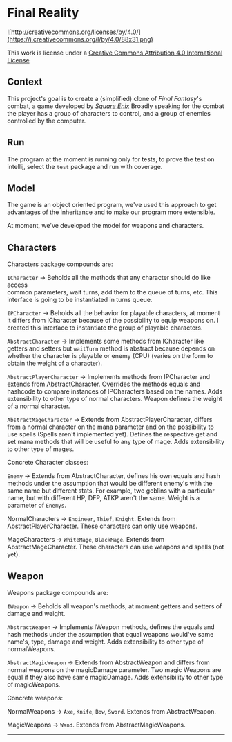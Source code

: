Final Reality
=============

![http://creativecommons.org/licenses/by/4.0/](https://i.creativecommons.org/l/by/4.0/88x31.png)

This work is license under a 
[Creative Commons Attribution 4.0 International License](http://creativecommons.org/licenses/by/4.0/)

Context
-------

This project's goal is to create a (simplified) clone of _Final Fantasy_'s combat, a game developed
by [_Square Enix_](https://www.square-enix.com)
Broadly speaking for the combat the player has a group of characters to control, and a group of 
enemies controlled by the computer.

Run
-------

The program at the moment is running only for tests, to prove the test on intellij,
select the ```test``` package and run with coverage. 


Model
-------

The game is an object oriented program, we've used 
this approach to get advantages of the inheritance
and to make our program more extensible.

At moment, we've developed the model for weapons and
characters. 
 
Characters
-------
Characters package compounds are:

```ICharacter``` -> Beholds all the methods that any character should do like access  
                common parameters, wait turns, add them to the queue of turns, etc.
                This interface is going to be instantiated in turns queue.  
                
```IPCharacter``` -> Beholds all the behavior for playable characters, at moment it differs
                from ICharacter because of the possibility to equip weapons on. I created
                this interface to instantiate the group of playable characters.
                
```AbstractCharacter``` -> Implements some methods from ICharacter like getters and setters
                        but ```waitTurn``` method is abstract because depends on whether the
                        character is playable or enemy (CPU) (varies on the form to obtain
                        the weight of a character).
                        
```AbstractPlayerCharacter``` ->  Implements methods from IPCharacter and extends from
                            AbstractCharacter. Overrides the methods equals and hashcode
                            to compare instances of IPCharacters based on the names.
                            Adds extensibility to other type of normal characters.
                            Weapon defines the weight of a normal character.
                            
```AbstractMageCharacter``` -> Extends from AbstractPlayerCharacter, differs from a normal
                         character on the mana parameter and on the possibility to use 
                         spells (Spells aren't implemented yet). Defines the respective 
                         get and set mana methods that will be useful to any type of mage.
                         Adds extensibility to other type of mages. 
                         
Concrete Character classes:

```Enemy``` -> Extends from AbstractCharacter, defines his own equals and hash methods under the 
         assumption that would be different enemy's with the same name but different stats.
         For example, two goblins with a particular name, but with different HP, DFP, ATKP 
         aren't the same. Weight is a parameter of `Enemys`.

NormalCharacters -> ```Engineer```, ```Thief```, ```Knight```. 
                    Extends from AbstractPlayerCharacter. These characters can only use weapons.

MageCharacters ->  ```WhiteMage```, ```BlackMage```. Extends from AbstractMageCharacter. These
                   characters can use weapons and spells (not yet).

Weapon
-------

Weapons package compounds are:

```IWeapon``` -> Beholds all weapon's methods, at moment getters and setters of damage and 
                 weight.

```AbstractWeapon``` -> Implements IWeapon methods, defines the equals and hash methods under
                  the assumption that equal weapons would've same name's, type, damage and 
                  weight. Adds extensibility to other type of normalWeapons.

```AbstractMagicWeapon``` -> Extends from AbstractWeapon and differs from normal weapons on the
                       magicDamage parameter. Two magic Weapons are equal if they also have
                       same magicDamage. Adds extensibility to other type of magicWeapons.

Concrete weapons:

NormalWeapons -> ```Axe```, ```Knife```, ```Bow```, ```Sword```. Extends from AbstractWeapon.

MagicWeapons -> ```Wand```. Extends from AbstractMagicWeapons.

---